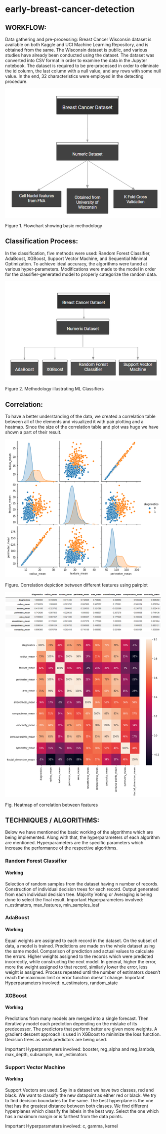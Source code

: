 # early-breast-cancer-detection
## WORKFLOW:
Data gathering and pre-processing: Breast Cancer Wisconsin dataset is available on both Kaggle and UCI Machine Learning Repository, and is obtained from the same. The Wisconsin dataset is public, and various studies have already been conducted using the dataset. The dataset was converted into CSV format in order to examine the data in the Jupyter notebook. The dataset is required to be pre-processed in order to eliminate the id column, the last column with a null value, and any rows with some null value. In the end, 32 characteristics were employed in the detecting procedure. 

![](https://github.com/aditya756/early-breast-cancer-detection/blob/main/images/image2.png)

Figure 1. Flowchart showing basic methodology


## Classification Process: 
In the classification, five methods were used: Random Forest Classifier, AdaBoost,  XGBoost, Support Vector Machine, and Sequential Minimal Optimization. To achieve ideal accuracy, the algorithms were tuned at various hyper-parameters. Modifications were made to the model in order for the classifier-generated model to properly categorize the random data.

![](https://github.com/aditya756/early-breast-cancer-detection/blob/main/images/image3.png)

Figure 2. Methodology illustrating ML Classifiers

## Correlation:
To have a better understanding of the data, we created a correlation table between all of the elements and visualized it with pair plotting and a heatmap. Since the size of the correlation table and plot was huge we have shown a part of their result.


![](https://github.com/aditya756/early-breast-cancer-detection/blob/main/images/image4.png)

Figure. Correlation depiction between different features using pairplot


![](https://github.com/aditya756/early-breast-cancer-detection/blob/main/images/image5.png)

![](https://github.com/aditya756/early-breast-cancer-detection/blob/main/images/image6.png)

Fig. Heatmap of correlation between features


## TECHNIQUES / ALGORITHMS:
Below we have mentioned the basic working of the algorithms which are being implemented. Along with that, the hyperparameters of each algorithm are mentioned. Hyperparameters are the specific parameters which increase the performance of the respective algorithms.
### Random Forest Classifier
#### Working
Selection of random samples from the dataset having n number of records.
Construction of individual decision trees for each record.
Output generated from each individual decision tree.
Majority Voting or Averaging is being done to select the final result.
	Important Hyperparameters involved: n_estimators, max_features, min_samples_leaf
	
### AdaBoost
#### Working
Equal weights are assigned to each record in the dataset.
On the subset of data, a model is trained. Predictions are made on the whole dataset using the same model.
Comparison of prediction and actual values to calculate the errors.
Higher weights assigned to the records which were predicted incorrectly, while constructing the next model.
In general, higher the error, more the weight assigned to that record, similarly lower the error, less weight is assigned.
Process repeated until the number of estimators doesn’t reach the maximum limit or error function doesn’t change.
Important Hyperparameters involved: n_estimators, random_state

### XGBoost
#### Working
Predictions from many models are merged into a single forecast.
Then iteratively model each prediction depending on the mistake of its predecessor.
The predictors that perform better are given more weights.
A gradient descent approach is used in XGBoost to minimize the loss function.
Decision trees as weak predictors are being used.
	
Important Hyperparameters involved: booster, reg_alpha and reg_lambda, max_depth, subsample, num_estimators

### Support Vector Machine
#### Working
Support Vectors are used.
Say in a dataset we have two classes, red and black. We want to classify the new datapoint as either red or black. We try to find decision boundaries for the same.
The best hyperplane is the one that has the greatest distance between both classes.
We find different hyperplanes which classify the labels in the best way.
Select the one which has a maximum margin or is farthest from the data points.

Important Hyperparameters involved: c, gamma, kernel
